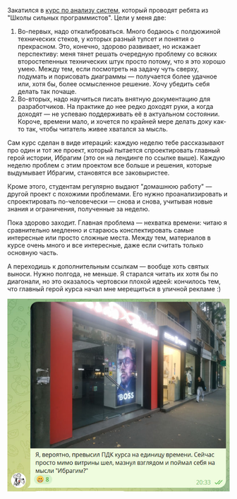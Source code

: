 ﻿Закатился в [курс по анализу систем](https://tough-dev.school/system-analysis), который проводят ребята из "Школы сильных программистов". Цели у меня две:

1. Во-первых, надо откалиброваться. Много бодаюсь с полдюжиной технических стеков, у которых разный тулсет и понятия о прекрасном. Это, конечно, здорово развивает, но искажает перспективу: меня тянет решать очередную проблему со всяких второстепенных технических штук просто потому, что я это хорошо умею. Между тем, если посмотреть на задачу чуть сверху, подумать и порисовать диаграммы — получается более удачное или, хотя бы, более осмысленное решение. Хочу убедить себя делать так почаще.
2. Во-вторых, надо научиться писать внятную документацию для разработчиков. На практике до нее редко доходят руки, а когда доходят — не успеваю поддерживать её в актуальном состоянии. Короче, времени мало, и хочется по крайней мере делать доку как-то так, чтобы читатель живее хватался за мысль.

Сам курс сделан в виде итераций: каждую неделю тебе рассказывают про один и тот же проект, который пытается спроектировать главный герой истории, Ибрагим (это он на лендинге по ссылке выше). Каждую неделю проблем с этим проектом все больше и решения, которые выдумывает Ибрагим, становятся все заковыристее. 

Кроме этого, студентам регулярно выдают "домашнюю работу" — другой проект с похожими проблемами. Его нужно проанализировать и спроектировать по-человечески — снова и снова, учитывая новые знания и ограничения, полученные за неделю.

Пока здорово заходит. Главная проблема — нехватка времени: читаю я сравнительно медленно и стараюсь конспектировать самые интересные или просто сложные места. Между тем, материалов в курсе очень много и все интересные, даже если считать только основную часть.

А переходишь к дополнительным ссылкам — вообще хоть святых выноси. Нужно полгода, не меньше. Я старался читать их хотя бы по диагонали, но это оказалось чертовски плохой идеей: кончилось тем, что главный герой курса начал мне мерещиться в уличной рекламе :)

![Ибрагим](ibrahim.jpg)